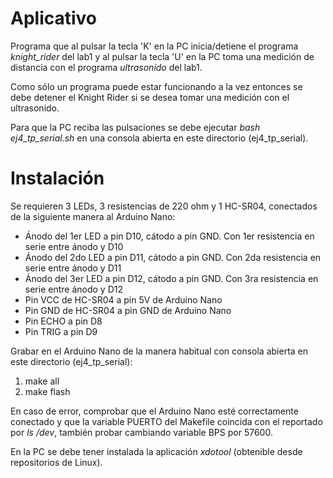 # Aplicativo

Programa que al pulsar la tecla 'K' en la PC inicia/detiene el programa *knight_rider* del lab1 y al pulsar la tecla 'U' en la PC toma una medición de distancia con el programa *ultrasonido* del lab1.

Como sólo un programa puede estar funcionando a la vez entonces se debe detener el Knight Rider si se desea tomar una medición con el ultrasonido.

Para que la PC reciba las pulsaciones se debe ejecutar *bash ej4_tp_serial.sh* en una consola abierta en este directorio (ej4_tp_serial).

# Instalación

Se requieren 3 LEDs, 3 resistencias de 220 ohm y 1 HC-SR04, conectados de la siguiente manera al Arduino Nano:
- Ánodo del 1er LED a pin D10, cátodo a pin GND. Con 1er resistencia en serie entre ánodo y D10
- Ánodo del 2do LED a pin D11, cátodo a pin GND. Con 2da resistencia en serie entre ánodo y D11
- Ánodo del 3er LED a pin D12, cátodo a pin GND. Con 3ra resistencia en serie entre ánodo y D12
- Pin VCC de HC-SR04 a pin 5V de Arduino Nano
- Pin GND de HC-SR04 a pin GND de Arduino Nano
- Pin ECHO a pin D8
- Pin TRIG a pin D9

Grabar en el Arduino Nano de la manera habitual con consola abierta en este directorio (ej4_tp_serial):
1. make all
2. make flash

En caso de error, comprobar que el Arduino Nano esté correctamente conectado y que la variable PUERTO del Makefile coincida con el reportado por _ls /dev_, también probar cambiando variable BPS por 57600.

En la PC se debe tener instalada la aplicación *xdotool* (obtenible desde repositorios de Linux).